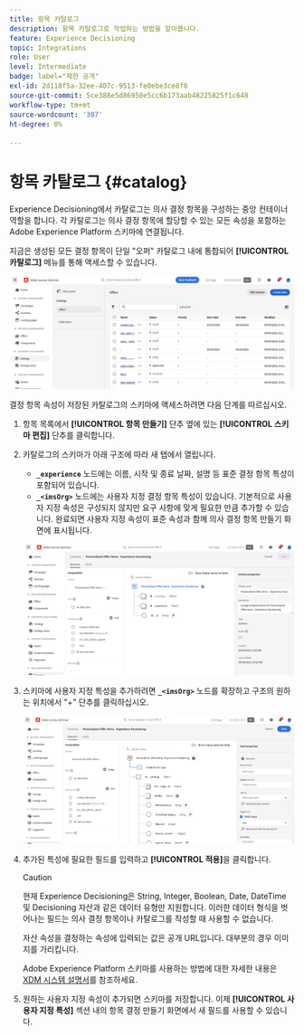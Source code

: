 ```yaml
---
title: 항목 카탈로그
description: 항목 카탈로그로 작업하는 방법을 알아봅니다.
feature: Experience Decisioning
topic: Integrations
role: User
level: Intermediate
badge: label="제한 공개"
exl-id: 2d118f5a-32ee-407c-9513-fe0ebe3ce8f0
source-git-commit: 5ce388e5d86950e5cc6b173aab48225825f1c648
workflow-type: tm+mt
source-wordcount: '307'
ht-degree: 0%

---
```


# 항목 카탈로그 {#catalog}

Experience Decisioning에서 카탈로그는 의사 결정 항목을 구성하는 중앙 컨테이너 역할을 합니다. 각 카탈로그는 의사 결정 항목에 할당할 수 있는 모든 속성을 포함하는 Adobe Experience Platform 스키마에 연결됩니다.

지금은 생성된 모든 결정 항목이 단일 &quot;오퍼&quot; 카탈로그 내에 통합되어 **[!UICONTROL 카탈로그]** 메뉴를 통해 액세스할 수 있습니다.

![](assets/catalogs-list.png)

결정 항목 속성이 저장된 카탈로그의 스키마에 액세스하려면 다음 단계를 따르십시오.

1. 항목 목록에서 **[!UICONTROL 항목 만들기]** 단추 옆에 있는 **[!UICONTROL 스키마 편집]** 단추를 클릭합니다.

1. 카탈로그의 스키마가 아래 구조에 따라 새 탭에서 열립니다.

   * **`_experience`** 노드에는 이름, 시작 및 종료 날짜, 설명 등 표준 결정 항목 특성이 포함되어 있습니다.
   * **`_<imsOrg>`** 노드에는 사용자 지정 결정 항목 특성이 있습니다. 기본적으로 사용자 지정 속성은 구성되지 않지만 요구 사항에 맞게 필요한 만큼 추가할 수 있습니다. 완료되면 사용자 지정 속성이 표준 속성과 함께 의사 결정 항목 만들기 화면에 표시됩니다.

   ![](assets/catalogs-schema.png)

1. 스키마에 사용자 지정 특성을 추가하려면 **`_<imsOrg>`** 노드를 확장하고 구조의 원하는 위치에서 &quot;+&quot; 단추를 클릭하십시오.

   ![](assets/catalogs-add.png)

1. 추가된 특성에 필요한 필드를 입력하고 **[!UICONTROL 적용]**&#x200B;을 클릭합니다.

   >[!CAUTION]
   >
   >현재 Experience Decisioning은 String, Integer, Boolean, Date, DateTime 및 Decisioning 자산과 같은 데이터 유형만 지원합니다. 이러한 데이터 형식을 벗어나는 필드는 의사 결정 항목이나 카탈로그를 작성할 때 사용할 수 없습니다.

   자산 속성을 결정하는 속성에 입력되는 값은 공개 URL입니다. 대부분의 경우 이미지를 가리킵니다.

   Adobe Experience Platform 스키마를 사용하는 방법에 대한 자세한 내용은 [XDM 시스템 설명서](https://experienceleague.adobe.com/docs/experience-platform/xdm/ui/overview.html?lang=ko)를 참조하세요.

1. 원하는 사용자 지정 속성이 추가되면 스키마를 저장합니다. 이제 **[!UICONTROL 사용자 지정 특성]** 섹션 내의 항목 결정 만들기 화면에서 새 필드를 사용할 수 있습니다.
